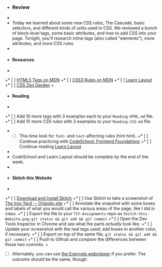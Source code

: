 + ### Review
+
+ Today we learned about some new CSS rules, The Cascade, basic selectors, and different kinds of units used in CSS. We reviewed a bunch of block-level tags, some basic attributes, and how to add CSS into your page. Tonight, you'll research inline tags (also called "elements"), more attributes, and more CSS rules.
+
+ #### Resources
+
+* [ ] [HTML5 Tags on MDN](https://developer.mozilla.org/en-US/docs/Web/Guide/HTML/HTML5/HTML5_element_list)
+* [ ] [CSS3 Rules on MDN](https://developer.mozilla.org/en-US/docs/Web/CSS/Reference)
+* [ ] [Learn Layout](http://learnlayout.com/)
+* [ ] [CSS Zen Garden](http://csszengarden.com)
+
+ #### Reading
+
+* [ ] Add 10 more tags with 3 examples each to your `Reading-HTML.md` file.
+* [ ] Add 10 more CSS rules with 3 examples to your `Reading-CSS.md` file.
+ * [ ] This time look for `font`- and `text`-affecting rules (hint hint).
+* [ ] Continue practicing with [CodeSchool: Frontend Foundations](https://www.codeschool.com/courses/front-end-foundations)
+* [ ] Continue reading [Learn Layout](http://learnlayout.com)
+
+ CodeSchool and Learn Layout should be complete by the end of the week.
+
+ #### Skitch this Website
+
+* [ ] [Download and Install Skitch](http://evernote.com/skitch/)
+* [ ] Use Skitch to take a screenshot of [The Iron Yard -- Orlando site](http://orlando.theironyard.com)
+* [ ] Annotate the snapshot with some boxes and labels of what you would call the various areas of the page, like I did in class.
+* [ ] Export the file to your `TIY-Assignments` repo as `Skitch-this-Website.png`; `git status && git add && git commit`
+* [ ] Open the Dev Tools Inspector in Chrome and see what the parts _actually_ look like.
+* [ ] Update your screenshot with the _real_ tags used; add boxes in another color, if necessary.
+* [ ] Export on top of the same file; `git status && git add && git commit`
+* [ ] Push to Github and _compare_ the differences between those two commits.
+
+ [ ] Alternately, you can use [the Evernote webclipper](https://evernote.com/webclipper/guide/) if you prefer. The outcome should be the same, though.
